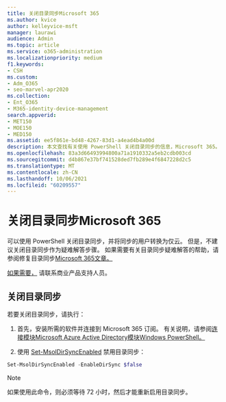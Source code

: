 ```yaml
---
title: 关闭目录同步Microsoft 365
ms.author: kvice
author: kelleyvice-msft
manager: laurawi
audience: Admin
ms.topic: article
ms.service: o365-administration
ms.localizationpriority: medium
f1.keywords:
- CSH
ms.custom:
- Adm_O365
- seo-marvel-apr2020
ms.collection:
- Ent_O365
- M365-identity-device-management
search.appverid:
- MET150
- MOE150
- MED150
ms.assetid: ee5f861e-bd48-4267-83d1-a4ead4b4a00d
description: 本文查找有关使用 PowerShell 关闭目录同步的信息，Microsoft 365。
ms.openlocfilehash: 83a3d66493994800a71a1910332a5eb2cdb003cd
ms.sourcegitcommit: d4b867e37bf741528ded7fb289e4f6847228d2c5
ms.translationtype: MT
ms.contentlocale: zh-CN
ms.lasthandoff: 10/06/2021
ms.locfileid: "60209557"
---
```

# <a name="turn-off-directory-synchronization-for-microsoft-365"></a>关闭目录同步Microsoft 365
可以使用 PowerShell 关闭目录同步，并将同步的用户转换为仅云。 但是，不建议关闭目录同步作为疑难解答步骤。 如果需要有关目录同步疑难解答的帮助，请参阅修复目录同步[Microsoft 365文章。](fix-problems-with-directory-synchronization.md) 
  
[如果需要，](https://support.office.com/article/32a17ca7-6fa0-4870-8a8d-e25ba4ccfd4b) 请联系商业产品支持人员。
  
## <a name="turn-off-directory-synchronization"></a>关闭目录同步  
若要关闭目录同步，请执行：
  
1. 首先，安装所需的软件并连接到 Microsoft 365 订阅。 有关说明，请参阅[连接模块Microsoft Azure Active Directory模块Windows PowerShell。](connect-to-microsoft-365-powershell.md#connect-with-the-microsoft-azure-active-directory-module-for-windows-powershell)
    
2. 使用 [Set-MsolDirSyncEnabled](/previous-versions/azure/dn194097(v=azure.100)) 禁用目录同步： 
    
  ```powershell
  Set-MsolDirSyncEnabled -EnableDirSync $false
  ```

>[!Note]
>如果使用此命令，则必须等待 72 小时，然后才能重新启用目录同步。
>
